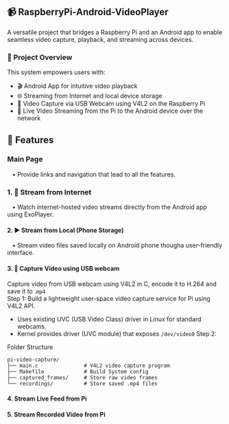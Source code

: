## 📹 RaspberryPi-Android-VideoPlayer
A versatile project that bridges a Raspberry Pi and an Android app to enable seamless video capture, playback, and streaming across devices.   

### 🚀 Project Overview
This system empowers users with:  
- 🎬 Android App for intuitive video playback  
- 🌐 Streaming from Internet and local device storage  
- 🎥 Video Capture via USB Webcam using V4L2 on the Raspberry Pi  
- 📡 Live Video Streaming from the Pi to the Android device over the network  

## 🔧 Features
### Main Page
&nbsp;&nbsp;&nbsp;• Provide links and navigation that lead to all the features.  

### 1. 📡 Stream from Internet
&nbsp;&nbsp;&nbsp;• Watch internet-hosted video streams directly from the Android app using ExoPlayer.   

#### 2. ▶️ Stream from Local (Phone Storage)
&nbsp;&nbsp;&nbsp;• Stream video files saved locally on Android phone thougha user-friendly interface.  

#### 3. 🎥 Capture Video using USB webcam
Capture video from USB webcam using V4L2 in C, encode it to H.264 and save it to .`mp4`    
Step 1: Build a lightweight user-space video capture service for Pi using V4L2 API.   
  - Uses existing UVC (USB Video Class) driver in Linux for standard webcams.
  - Kernel provides driver (UVC module) that exposes `/dev/video0`
Step 2:

Folder Structure
```
pi-video-capture/
├── main.c               # V4L2 video capture program
├── Makefile             # Build System config
├── captured_frames/     # Store raw video frames
└── recordings/          # Store saved .mp4 files
```

#### 4. Stream Live Feed from Pi



#### 5. Stream Recorded Video from Pi


